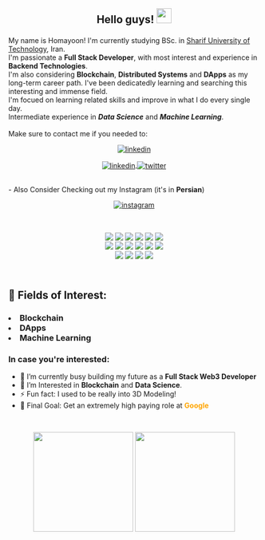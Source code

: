 
<h2><p align="center">Hello guys! <img src="https://raw.githubusercontent.com/MartinHeinz/MartinHeinz/master/wave.gif" width="30px"></h2></p>  

My name is Homayoon! I'm currently studying BSc. in [Sharif University of Technology][sharif], Iran.
<br/>
I'm passionate a <b>Full Stack Developer</b>, with most interest and experience in <b>Backend Technologies</b>. 
<br/>
I'm also considering <b>Blockchain</b>, <b>Distributed Systems</b> and <b>DApps</b> as my long-term career path. I've been dedicatedly learning and searching this interesting and immense field. 
<br/> 
I'm focued on learning related skills and improve in what I do every single day. <br/>
Intermediate experience in <b><i>Data Science</i></b> and <b><i>Machine Learning</i></b>.<br><br>
Make sure to contact me if you needed to:

<p align="center">
<a href="https://homayoonalimohammadi.github.io">
<img align="center" alt="linkedin" src="https://img.shields.io/badge/GitHub.io-silver?style=for-the-badge&logo=GitHub&logoColor=black">
</a>
</p>
<p align="center">
<a href="https://www.linkedin.com/in/homayoon-alimohammadi/">
<img align="center" alt="linkedin" src="https://img.shields.io/badge/LinkedIn-0A66C2?style=for-the-badge&logo=linkedin&logoColor=white">
</a>
<a href="https://twitter.com/homayoonalm">
<img align="center" alt="twitter" src="https://img.shields.io/badge/Twitter-1DA1F2?style=for-the-badge&logo=Twitter&logoColor=white">
</a>
</p>

<br/>
- Also Consider Checking out my Instagram (it's in <b>Persian</b>)

[<p align="center"><img align="center" alt="instagram" src="https://img.shields.io/badge/Instagram-E4405F?style=for-the-badge&logo=Instagram&logoColor=white" /></p>][instagram]

<br/>  

<p align="center" width="100%">
<img align=center src="https://img.shields.io/badge/Windows-informational?style=flat&logo=Windows&logoColor=0078D6&color=292A2D" />
<img align=center src="https://img.shields.io/badge/Ubuntu-informational?style=flat&logo=Ubuntu&logoColor=ff5b19&color=292A2D" />
<img align=center src="https://img.shields.io/badge/Python-informational?style=flat&logo=Python&logoColor=3776AB&color=292A2D" />
<img align=center src="https://img.shields.io/badge/Django-informational?style=flat&logo=Django&logoColor=044a16&color=292A2D" />
<img align=center src="https://img.shields.io/badge/HTML-informational?style=flat&logo=HTML5&logoColor=E34F26&color=292A2D" />
<img align=center src="https://img.shields.io/badge/CSS-informational?style=flat&logo=CSS3&logoColor=1572B6&color=292A2D" />
<br/>
<img align=center src="https://img.shields.io/badge/JavaScript-informational?style=flat&logo=JavaScript&logoColor=ffeb14&color=292A2D" />
<img align=center src="https://img.shields.io/badge/Solidity-informational?style=flat&logo=Solidity&logoColor=white&color=292A2D" />
<img align=center src="https://img.shields.io/badge/Ethereum-informational?style=flat&logo=Ethereum&logoColor=white&color=292A2D" />
<img align=center src="https://img.shields.io/badge/React-informational?style=flat&logo=React&logoColor=61DAFB&color=292A2D" />
<img align=center src="https://img.shields.io/badge/VSCode-informational?style=flat&logo=visual studio code&logoColor=007ACC&color=292A2D" />
<img align=center src="https://img.shields.io/badge/Docker-informational?style=flat&logo=Docker&logoColor=2496ED&color=292A2D" /><br/>
<img align=center src="https://img.shields.io/badge/PostgreSQL-informational?style=flat&logo=PostgreSQL&logoColor=4169E1&color=292A2D" />
<img align=center src="https://img.shields.io/badge/Jupyter Notebook-informational?style=flat&logo=Jupyter&logoColor=F37626&color=292A2D" />
<img align=center src="https://img.shields.io/badge/MongoDB-informational?style=flat&logo=MongoDB&logoColor=47A248&color=292A2D" />
<img align=center src="https://img.shields.io/badge/Amazon Web Services-informational?style=flat&logo=Amazon AWS&logoColor=FF9900&color=292A2D" />
</p>

<br/>

<h2><p>🧐 Fields of Interest:</h2></p>
<h3><p align='center'>
<li>Blockchain</li>
<li>DApps</li>
<li>Machine Learning</li>
</p></h3>

### In case you're interested:
* 🔭 I’m currently busy building my future as a <b>Full Stack Web3 Developer</b>
* 🌱 I’m Interested in <b>Blockchain</b> and <b>Data Science</b>.    
* ⚡ Fun fact: I used to be really into 3D Modeling! 
* 🎯 Final Goal: Get an extremely high paying role at <span style="color:orange"><b>Google</b></span>
<br>

<p align="center">
<img height="200m" src="https://github-readme-stats.vercel.app/api?username=homayoonalimohammadi&theme=vision-friendly-dark&show_icons=true&hide_border=true&&count_private=true&include_all_commits=true" />
<img height="200em" src="https://github-readme-stats.vercel.app/api/top-langs/?username=homayoonalimohammadi&theme=vision-friendly-dark&show_icons=true&hide_border=true&&count_private=true&include_all_commits=true&langs_count=8" />
</p>


[instagram]: https://www.instagram.com/code_bama/ 
[sharif]: https://en.wikipedia.org/wiki/Sharif_University_of_Technology
